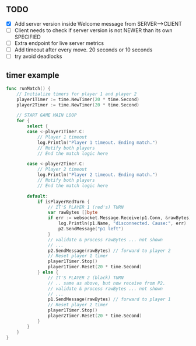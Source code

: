 ## TODO

- [x] Add server version inside Welcome message from SERVER-->CLIENT
- [ ] Client needs to check if server version is not NEWER than its own SPECIFIED
- [ ] Extra endpoint for live server metrics
- [ ] Add timeout after every move. 20 seconds or 10 seconds
- [ ] try avoid deadlocks

## timer example 

```go
func runMatch() {
	// Initialize timers for player 1 and player 2
	player1Timer := time.NewTimer(20 * time.Second)
	player2Timer := time.NewTimer(20 * time.Second)

	// START GAME MAIN LOOP
	for {
		select {
		case <-player1Timer.C:
			// Player 1 timeout
			log.Println("Player 1 timeout. Ending match.")
			// Notify both players
			// End the match logic here

		case <-player2Timer.C:
			// Player 2 timeout
			log.Println("Player 2 timeout. Ending match.")
			// Notify both players
			// End the match logic here

		default:
			if isPlayerRedTurn {
				// IT'S PLAYER 1 (red's) TURN
				var rawBytes []byte
				if err := websocket.Message.Receive(p1.Conn, &rawBytes); err != nil {
					log.Println(p1.Name, "disconnected. Cause:", err)
					p2.SendMessage("p1 left")
				}
				// validate & process rawBytes ... not shown
				// ...
				p2.SendMessage(rawBytes) // forward to player 2
				// Reset player 1 timer
                player1Timer.Stop()
				player1Timer.Reset(20 * time.Second)
			} else {
				// IT'S PLAYER 2 (black) TURN
				// .. same as above, but now receive from P2.
				// validate & process rawBytes ... not shown
				// ...
				p1.SendMessage(rawBytes) // forward to player 1
				// Reset player 2 timer
                player1Timer.Stop()
				player2Timer.Reset(20 * time.Second)
			}
		}
	}
}


```